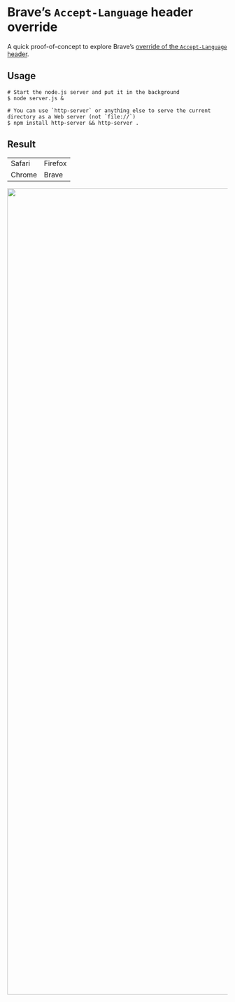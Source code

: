 # Brave’s `Accept-Language` header override

A quick proof-of-concept to explore Brave’s [override of the `Accept-Language` header](https://brave.com/privacy-updates/17-language-fingerprinting/).

## Usage

```
# Start the node.js server and put it in the background
$ node server.js &

# You can use `http-server` or anything else to serve the current directory as a Web server (not `file://`)
$ npm install http-server && http-server .
```

## Result

<table>
<tr>
	<td>Safari
	<td>Firefox
<tr>
	<td>Chrome
	<td>Brave
</table>

<img width="1840" alt="" src="https://user-images.githubusercontent.com/11348/194751591-f67693a3-ee1b-4d68-9ca8-7115e8ecce40.png">
